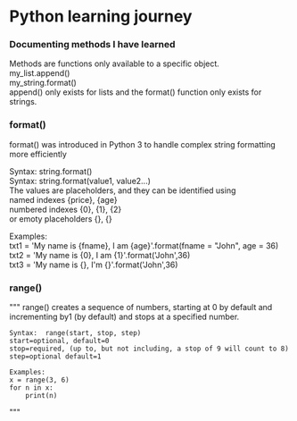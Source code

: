 # Python learning journey


### Documenting methods I have learned

Methods are functions only available to a specific object.  
my_list.append()  
my_string.format()  
append() only exists for lists and the format() function only exists for strings.  


### format()
format() was introduced in Python 3 to handle complex string formatting more efficiently  
	
Syntax:  string.format()  
Syntax:  string.format(value1, value2...)  
The values are placeholders, and they can be identified using  
	named indexes {price}, {age}  
	numbered indexes {0}, {1}, {2}  
	or emoty placeholders {}, {}  

Examples:  
    txt1 = 'My name is {fname}, I am {age}'.format(fname = "John", age = 36)  
    txt2 = 'My name is {0}, I am {1}'.format('John',36)  
    txt3 = 'My name is {}, I'm {}'.format('John',36)  

### range()
"""
	range() creates a sequence of numbers, starting at 0 by default and incrementing by1 (by default) and stops at a specified number.

	Syntax:  range(start, stop, step)
	start=optional, default=0
	stop=required, (up to, but not including, a stop of 9 will count to 8) 
	step=optional default=1

	Examples:
	x = range(3, 6)
	for n in x:
		print(n)
"""


